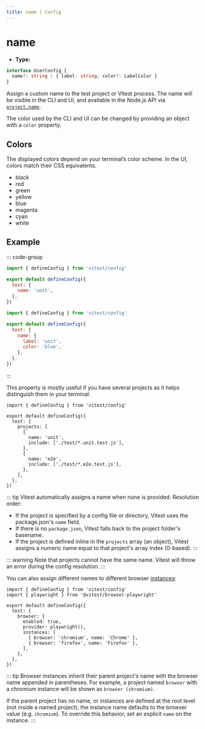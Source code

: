 ```yaml
---
title: name | Config
---
```


# name

- **Type:**

```ts
interface UserConfig {
  name?: string | { label: string; color?: LabelColor }
}
```

Assign a custom name to the test project or Vitest process. The name will be visible in the CLI and UI, and available in the Node.js API via [`project.name`](/advanced/api/test-project#name).

The color used by the CLI and UI can be changed by providing an object with a `color` property.

## Colors

The displayed colors depend on your terminal’s color scheme. In the UI, colors match their CSS equivalents.

- black
- red
- green
- yellow
- blue
- magenta
- cyan
- white

## Example

::: code-group
```js [string]
import { defineConfig } from 'vitest/config'

export default defineConfig({
  test: {
    name: 'unit',
  },
})
```
```js [object]
import { defineConfig } from 'vitest/config'

export default defineConfig({
  test: {
    name: {
      label: 'unit',
      color: 'blue',
    },
  },
})
```
:::

This property is mostly useful if you have several projects as it helps distinguish them in your terminal:

```js{7,11} [vitest.config.js]
import { defineConfig } from 'vitest/config'

export default defineConfig({
  test: {
    projects: [
      {
        name: 'unit',
        include: ['./test/*.unit.test.js'],
      },
      {
        name: 'e2e',
        include: ['./test/*.e2e.test.js'],
      },
    ],
  },
})
```

::: tip
Vitest automatically assigns a name when none is provided. Resolution order:

- If the project is specified by a config file or directory, Vitest uses the package.json's `name` field.
- If there is no `package.json`, Vitest falls back to the project folder's basename.
- If the project is defined inline in the `projects` array (an object), Vitest assigns a numeric name equal to that project's array index (0-based).
:::

::: warning
Note that projects cannot have the same name. Vitest will throw an error during the config resolution.
:::

You can also assign different names to different browser [instances](/config/browser/instances):

```js{10,11} [vitest.config.js]
import { defineConfig } from 'vitest/config'
import { playwright } from '@vitest/browser-playwright'

export default defineConfig({
  test: {
    browser: {
      enabled: true,
      provider: playwright(),
      instances: [
        { browser: 'chromium', name: 'Chrome' },
        { browser: 'firefox', name: 'Firefox' },
      ],
    },
  },
})
```

::: tip
Browser instances inherit their parent project's name with the browser name appended in parentheses. For example, a project named `browser` with a chromium instance will be shown as `browser (chromium)`.

If the parent project has no name, or instances are defined at the root level (not inside a named project), the instance name defaults to the browser value (e.g. `chromium`). To override this behavior, set an explicit `name` on the instance.
:::

